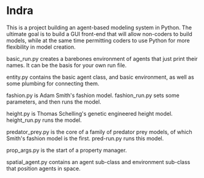 Indra
=====

This is a project building an agent-based modeling system in Python. The ultimate goal is to build a GUI front-end that will allow non-coders to build models, while at the same time permitting coders to use Python for more flexibility in model creation.

basic_run.py creates a barebones environment of agents that just print their names. It can be the basis for your own run file.

entity.py contains the basic agent class, and basic environment, as well as some plumbing for connecting them.

fashion.py is Adam Smith's fashion model. fashion_run.py sets some parameters, and then runs the model.

height.py is Thomas Schelling's genetic engineered height model. height_run.py runs the model.

predator_prey.py is the core of a family of predator prey models, of which Smith's fashion model is the first. pred-run.py runs this model.

prop_args.py is the start of a property manager.

spatial_agent.py contains an agent sub-class and environment sub-class that position agents in space.

